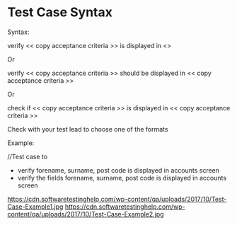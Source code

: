 



# Test Case Syntax

Syntax:

verify << copy acceptance criteria >> is displayed in <>

Or

verify << copy acceptance criteria >> should be displayed in << copy acceptance criteria >>

Or

check if << copy acceptance criteria >> is displayed in << copy acceptance criteria >>

Check with your test lead to choose one of the formats

Example:

//Test case to 
* verify forename, surname, post code is displayed in accounts screen 
* verify the fields forename, surname, post code is displayed in accounts screen


https://cdn.softwaretestinghelp.com/wp-content/qa/uploads/2017/10/Test-Case-Example1.jpg
https://cdn.softwaretestinghelp.com/wp-content/qa/uploads/2017/10/Test-Case-Example2.jpg

